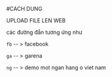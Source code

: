 #CACH DUNG

UPLOAD FILE LEN WEB

các đường đẫn tương ứng như 


`fb` -- > facebook

`ga` -- > garena

`ng` -- > demo mot ngan hang o viet nam

